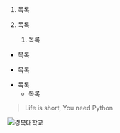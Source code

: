 1. 목록
1. 목록
  
    1. 목록
   
+ 목록
- 목록
* 목록
  * 목록
    

>Life is short, You need Python

![경북대학교](http://news.imaeil.com/inc/photos/2020/12/03/2020120314314814325_l.jpg)